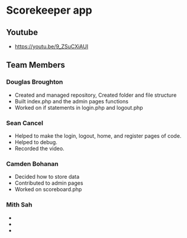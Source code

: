 # Scorekeeper app

## Youtube 
- https://youtu.be/9_ZSuCXiAUI


## Team Members
### Douglas Broughton
- Created and managed repository, Created folder and file structure 
- Built index.php and the admin pages functions
- Worked on if statements in login.php and logout.php
### Sean Cancel
- Helped to make the login, logout, home, and register pages of code.
- Helped to debug.
- Recorded the video.  

### Camden Bohanan
- Decided how to store data 
- Contributed to admin pages
- Worked on scoreboard.php

### Mith Sah
- 
- 
- 
